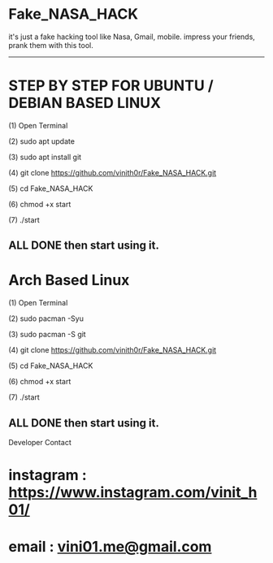 # Fake_NASA_HACK
it's just a fake hacking tool like Nasa, Gmail, mobile.
impress your friends, prank them with this tool.

---------------------------------------------------------------------------------
# STEP BY STEP FOR UBUNTU / DEBIAN BASED LINUX

(1) Open Terminal

(2) sudo apt update

(3) sudo apt install git

(4) git clone https://github.com/vinith0r/Fake_NASA_HACK.git

(5) cd Fake_NASA_HACK

(6) chmod +x start

(7) ./start

ALL DONE then start using it.
------------------------------------------------------------------------------------------
# Arch Based Linux

(1) Open Terminal

(2) sudo pacman -Syu

(3) sudo pacman -S git

(4) git clone https://github.com/vinith0r/Fake_NASA_HACK.git

(5) cd Fake_NASA_HACK

(6) chmod +x start

(7) ./start

ALL DONE then start using it.
-------------------------------------------------------------------------------------------------

Developer Contact
# instagram : https://www.instagram.com/vinit_h01/
# email     : vini01.me@gmail.com

